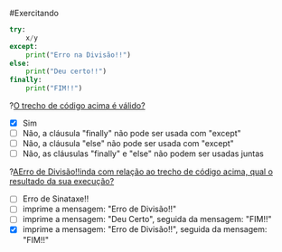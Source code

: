 #Exercitando

``` python
try:
    x/y
except:
    print("Erro na Divisão!!")
else:    
    print("Deu certo!!")
finally:    
    print("FIM!!")
```
?[O trecho de código acima é válido?](single)
-[X] Sim
-[ ] Não, a cláusula "finally" não pode ser usada com "except" 
-[ ] Não, a cláusula "else" não pode ser usada com "except"
-[ ] Não, as cláusulas "finally" e "else" não podem ser usadas juntas

?[AErro de Divisão!!inda com relação ao trecho de código acima, qual o resultado da sua execução?](single)
-[ ] Erro de Sinataxe!!
-[ ] imprime a mensagem: "Erro de Divisão!!" 
-[ ] imprime a mensagem: "Deu Certo", seguida da mensagem: "FIM!!"
-[x] imprime a mensagem: "Erro de Divisão!!", seguida da mensagem: "FIM!!"
